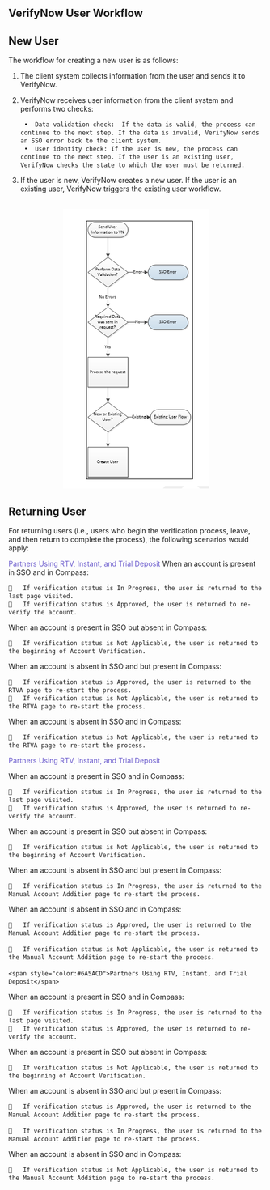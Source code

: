 ## VerifyNow User Workflow

## New User

The workflow for creating a new user is as follows:
1.	The client system collects information from the user and sends it to VerifyNow.
2.	VerifyNow receives user information from the client system and performs two checks:

         •	Data validation check:  If the data is valid, the process can continue to the next step. If the data is invalid, VerifyNow sends an SSO error back to the client system. 
         •	User identity check: If the user is new, the process can continue to the next step. If the user is an existing user, VerifyNow checks the state to which the user must be returned.
3.	If the user is new, VerifyNow creates a new user. If the user is an existing user, VerifyNow triggers the existing user workflow.         
&nbsp;

<center>

 ![image](../assets/images/verifynow_userworkflow.png)
</center>


## Returning User

For returning users (i.e., users who begin the verification process, leave, and then return to complete the process), the following scenarios would apply:

<span style="color:#6A5ACD">Partners Using RTV, Instant, and Trial Deposit</span>
When an account is present in SSO and in Compass:
  
  		If verification status is In Progress, the user is returned to the last page visited.
    	If verification status is Approved, the user is returned to re-verify the account.

When an account is present in SSO but absent in Compass:
  
    	If verification status is Not Applicable, the user is returned to the beginning of Account Verification.

When an account is absent in SSO and but present in Compass:

    	If verification status is Approved, the user is returned to the RTVA page to re-start the process.
    	If verification status is Not Applicable, the user is returned to the RTVA page to re-start the process.

When an account is absent in SSO and in Compass:

    	If verification status is Not Applicable, the user is returned to the RTVA page to re-start the process. 

 <span style="color:#6A5ACD">Partners Using RTV, Instant, and Trial Deposit</span>

 When an account is present in SSO and in Compass:

    	If verification status is In Progress, the user is returned to the last page visited.
    	If verification status is Approved, the user is returned to re-verify the account. 

When an account is present in SSO but absent in Compass:   
  
    	If verification status is Not Applicable, the user is returned to the beginning of Account Verification.

When an account is absent in SSO and but present in Compass:

    	If verification status is In Progress, the user is returned to the Manual Account Addition page to re-start the process.    

When an account is absent in SSO and in Compass:

    	If verification status is Approved, the user is returned to the Manual Account Addition page to re-start the process.

    	If verification status is Not Applicable, the user is returned to the Manual Account Addition page to re-start the process.

    <span style="color:#6A5ACD">Partners Using RTV, Instant, and Trial Deposit</span>    

When an account is present in SSO and in Compass:

    	If verification status is In Progress, the user is returned to the last page visited.
    	If verification status is Approved, the user is returned to re-verify the account. 

When an account is present in SSO but absent in Compass:

    	If verification status is Not Applicable, the user is returned to the beginning of Account Verification.

When an account is absent in SSO and but present in Compass:

    	If verification status is Approved, the user is returned to the Manual Account Addition page to re-start the process.

    	If verification status is In Progress, the user is returned to the Manual Account Addition page to re-start the process.

 When an account is absent in SSO and in Compass:

    	If verification status is Not Applicable, the user is returned to the Manual Account Addition page to re-start the process.   